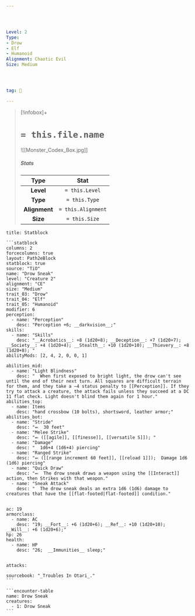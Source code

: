 ```yaml
---




Level: 2
Type:
- Drow
- Elf
- Humanoid
Alignment: Chaotic Evil
Size: Medium




tag: 👹

---
```


> [!infobox]+
> #  `= this.file.name`
> ![[Monster_Codex_Box.jpg]]
> ##### Stats
> Type | Stat |
> :---:|:---:|
> **Level** | `= this.Level` |
> **Type** | `= this.Type` |
> **Alignment** | `= this.Alignment` |
> **Size** | `= this.Size` |



````ad-info
title: Statblock

```statblock
columns: 2
forcecolumns: true
layout: Path2eBlock
statblock: true
source: "TiO"
name: "Drow Sneak"
level: "Creature 2"
alignment: "CE"
size: "Medium"
trait_03: "Drow"
trait_04: "Elf"
trait_05: "Humanoid"
modifier: 6
perception:
  - name: "Perception"
    desc: "Perception +6; __darkvision__;"
skills:
  - name: "Skills"
    desc: "__Acrobatics__: +8 (1d20+8); __Deception__: +7 (1d20+7); __Society__: +4 (1d20+4); __Stealth__: +10 (1d20+10); __Thievery__: +8 (1d20+8); "
abilityMods: [2, 4, 2, 0, 0, 1]

abilities_mid:
  - name: "Light Blindness"
    desc: "  When first exposed to bright light, the drow can't see until the end of their next turn. All squares are difficult terrain for them, and they take a –4 status penalty to [[Perception]]. If they try to attack a creature, the attack fails unless they succeed at a DC 11 flat check. Light doesn't blind them again for 1 hour."
abilities_top:
  - name: Items
    desc: "hand crossbow (10 bolts), shortsword, leather armor;"
abilities_bot:
  - name: "Stride"
    desc: "⬻  30 feet"
  - name: "Melee Strike"
    desc: "⬻ ([[agile]], [[finesse]], [[versatile S]]); "
  - name: "Damage"
    desc: "  1d6+4 (1d6+4) piercing"
  - name: "Ranged Strike"
    desc: "⬻ ([[range increment 60 feet]], [[reload 1]]);  Damage 1d6 (1d6) piercing"
  - name: "Quick Draw"
    desc: "⬻  The drow sneak draws a weapon using the [[Interact]] action, then Strikes with that weapon."
  - name: "Sneak Attack"
    desc: "  The drow sneak deals an extra 1d6 (1d6) damage to creatures that have the [[flat-footed|flat-footed]] condition."


ac: 19
armorclass:
  - name: AC
    desc: "19; __Fort__: +6 (1d20+6); __Ref__: +10 (1d20+10); __Will__: +6 (1d20+6);"
hp: 26
health:
  - name: HP
    desc: "26;  __Immunities__ sleep;"


attacks:

sourcebook: "_Troubles In Otari_."
```

```encounter-table
name: Drow Sneak
creatures:
  - 1: Drow Sneak
```

````



